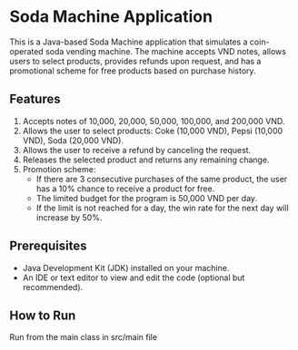 # Soda Machine Application

This is a Java-based Soda Machine application that simulates a coin-operated soda vending machine. The machine accepts VND notes, allows users to select products, provides refunds upon request, and has a promotional scheme for free products based on purchase history.

## Features

1. Accepts notes of 10,000, 20,000, 50,000, 100,000, and 200,000 VND.
2. Allows the user to select products: Coke (10,000 VND), Pepsi (10,000 VND), Soda (20,000 VND).
3. Allows the user to receive a refund by canceling the request.
4. Releases the selected product and returns any remaining change.
5. Promotion scheme:
    - If there are 3 consecutive purchases of the same product, the user has a 10% chance to receive a product for free.
    - The limited budget for the program is 50,000 VND per day.
    - If the limit is not reached for a day, the win rate for the next day will increase by 50%.

## Prerequisites

- Java Development Kit (JDK) installed on your machine.
- An IDE or text editor to view and edit the code (optional but recommended).

## How to Run
Run from the main class in src/main file
